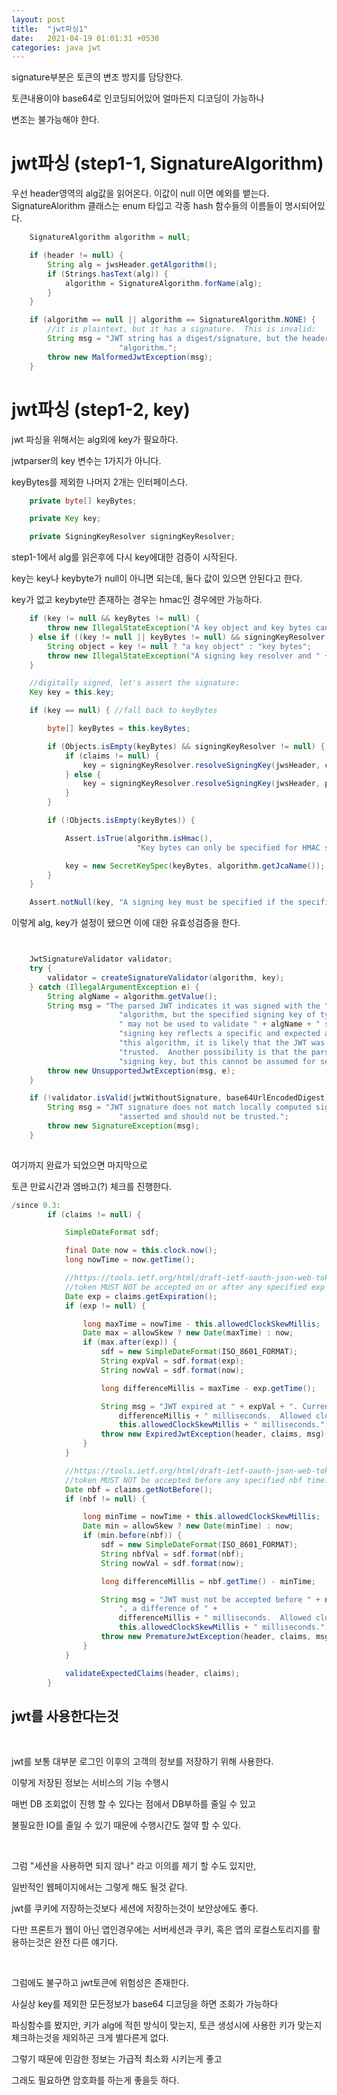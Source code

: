 ```yaml
---
layout: post
title:  "jwt파싱1"
date:   2021-04-19 01:01:31 +0530
categories: java jwt
---
```


signature부분은 토큰의 변조 방지를 담당한다. 

토큰내용이야 base64로 인코딩되어있어 얼마든지 디코딩이 가능하나

변조는 불가능해야 한다. 



# jwt파싱 (step1-1, SignatureAlgorithm)

우선 header영역의 alg값을 읽어온다. 이값이 null 이면 예외를 뱉는다. 
SignatureAlorithm 클래스는 enum 타입고 각종 hash 함수들의 이름들이 명시되어있다. 

```java
    SignatureAlgorithm algorithm = null;

    if (header != null) {
        String alg = jwsHeader.getAlgorithm();
        if (Strings.hasText(alg)) {
            algorithm = SignatureAlgorithm.forName(alg);
        }
    }

    if (algorithm == null || algorithm == SignatureAlgorithm.NONE) {
        //it is plaintext, but it has a signature.  This is invalid:
        String msg = "JWT string has a digest/signature, but the header does not reference a valid signature " +
                        "algorithm.";
        throw new MalformedJwtException(msg);
    }

```

# jwt파싱 (step1-2, key)


jwt 파싱을 위해서는 alg외에 key가 필요하다. 

jwtparser의 key 변수는 1가지가 아니다. 

keyBytes를 제외한 나머지 2개는 인터페이스다. 

```java
    private byte[] keyBytes;

    private Key key;

    private SigningKeyResolver signingKeyResolver;
```


step1-1에서 alg를 읽은후에 다시 key에대한 검증이 시작된다. 

key는 key나 keybyte가 null이 아니면 되는데, 둘다 값이 있으면 안된다고 한다. 

key가 없고 keybyte만 존재하는 경우는 hmac인 경우에만 가능하다. 



```java
    if (key != null && keyBytes != null) {
        throw new IllegalStateException("A key object and key bytes cannot both be specified. Choose either.");
    } else if ((key != null || keyBytes != null) && signingKeyResolver != null) {
        String object = key != null ? "a key object" : "key bytes";
        throw new IllegalStateException("A signing key resolver and " + object + " cannot both be specified. Choose either.");
    }

    //digitally signed, let's assert the signature:
    Key key = this.key;

    if (key == null) { //fall back to keyBytes

        byte[] keyBytes = this.keyBytes;

        if (Objects.isEmpty(keyBytes) && signingKeyResolver != null) { //use the signingKeyResolver
            if (claims != null) {
                key = signingKeyResolver.resolveSigningKey(jwsHeader, claims);
            } else {
                key = signingKeyResolver.resolveSigningKey(jwsHeader, payload);
            }
        }

        if (!Objects.isEmpty(keyBytes)) {

            Assert.isTrue(algorithm.isHmac(),
                            "Key bytes can only be specified for HMAC signatures. Please specify a PublicKey or PrivateKey instance.");

            key = new SecretKeySpec(keyBytes, algorithm.getJcaName());
        }
    }

    Assert.notNull(key, "A signing key must be specified if the specified JWT is digitally signed.");

```

이렇게 alg, key가 설정이 됐으면 이에 대한 유효성검증을 한다.

```java


    JwtSignatureValidator validator;
    try {
        validator = createSignatureValidator(algorithm, key);
    } catch (IllegalArgumentException e) {
        String algName = algorithm.getValue();
        String msg = "The parsed JWT indicates it was signed with the " +  algName + " signature " +
                        "algorithm, but the specified signing key of type " + key.getClass().getName() +
                        " may not be used to validate " + algName + " signatures.  Because the specified " +
                        "signing key reflects a specific and expected algorithm, and the JWT does not reflect " +
                        "this algorithm, it is likely that the JWT was not expected and therefore should not be " +
                        "trusted.  Another possibility is that the parser was configured with the incorrect " +
                        "signing key, but this cannot be assumed for security reasons.";
        throw new UnsupportedJwtException(msg, e);
    }

    if (!validator.isValid(jwtWithoutSignature, base64UrlEncodedDigest)) {
        String msg = "JWT signature does not match locally computed signature. JWT validity cannot be " +
                        "asserted and should not be trusted.";
        throw new SignatureException(msg);
    }
    

```

여기까지 완료가 되었으면 마지막으로

토큰 만료시간과 엠바고(?) 체크를 진행한다. 

```java
/since 0.3:
        if (claims != null) {

            SimpleDateFormat sdf;

            final Date now = this.clock.now();
            long nowTime = now.getTime();

            //https://tools.ietf.org/html/draft-ietf-oauth-json-web-token-30#section-4.1.4
            //token MUST NOT be accepted on or after any specified exp time:
            Date exp = claims.getExpiration();
            if (exp != null) {

                long maxTime = nowTime - this.allowedClockSkewMillis;
                Date max = allowSkew ? new Date(maxTime) : now;
                if (max.after(exp)) {
                    sdf = new SimpleDateFormat(ISO_8601_FORMAT);
                    String expVal = sdf.format(exp);
                    String nowVal = sdf.format(now);

                    long differenceMillis = maxTime - exp.getTime();

                    String msg = "JWT expired at " + expVal + ". Current time: " + nowVal + ", a difference of " +
                        differenceMillis + " milliseconds.  Allowed clock skew: " +
                        this.allowedClockSkewMillis + " milliseconds.";
                    throw new ExpiredJwtException(header, claims, msg);
                }
            }

            //https://tools.ietf.org/html/draft-ietf-oauth-json-web-token-30#section-4.1.5
            //token MUST NOT be accepted before any specified nbf time:
            Date nbf = claims.getNotBefore();
            if (nbf != null) {

                long minTime = nowTime + this.allowedClockSkewMillis;
                Date min = allowSkew ? new Date(minTime) : now;
                if (min.before(nbf)) {
                    sdf = new SimpleDateFormat(ISO_8601_FORMAT);
                    String nbfVal = sdf.format(nbf);
                    String nowVal = sdf.format(now);

                    long differenceMillis = nbf.getTime() - minTime;

                    String msg = "JWT must not be accepted before " + nbfVal + ". Current time: " + nowVal +
                        ", a difference of " +
                        differenceMillis + " milliseconds.  Allowed clock skew: " +
                        this.allowedClockSkewMillis + " milliseconds.";
                    throw new PrematureJwtException(header, claims, msg);
                }
            }

            validateExpectedClaims(header, claims);
        }
```

## jwt를 사용한다는것
<br>

jwt를 보통 대부분 로그인 이후의 고객의 정보를 저장하기 위해 사용한다. 

이렇게 저장된 정보는 서비스의 기능 수행시 

매번 DB 조회없이 진행 할 수 있다는 점에서 DB부하를 줄일 수 있고 

불필요한 IO를 줄일 수 있기 때문에 수행시간도 절약 할 수 있다.  

<br>

그럼 "세션을 사용하면 되지 않나" 라고 이의를 제기 할 수도 있지만, 

일반적인 웹페이지에서는 그렇게 해도 될것 같다.

jwt를 쿠키에 저장하는것보다 세션에 저장하는것이 보안상에도 좋다. 

다만 프론트가 웹이 아닌 앱인경우에는 서버세션과 쿠키, 혹은 앱의 로컬스토리지를 활용하는것은 완전 다른 얘기다. 

<br>

그럼에도 불구하고 jwt토큰에 위험성은 존재한다. 

사실상 key를 제외한 모든정보가 base64 디코딩을 하면 조회가 가능하다 

파싱함수를 봤지만, 키가 alg에 적힌 방식이 맞는지, 토큰 생성시에 사용한 키가 맞는지 체크하는것을 제외하곤 크게 별다른게 없다.  

그렇기 때문에 민감한 정보는 가급적 최소화 시키는게 좋고

그래도 필요하면 암호화를 하는게 좋을듯 하다. 

